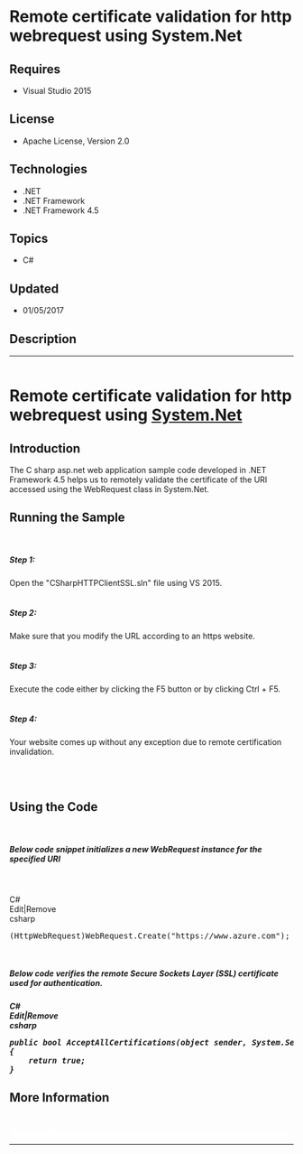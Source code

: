 # Remote certificate validation for http webrequest using System.Net
## Requires
- Visual Studio 2015
## License
- Apache License, Version 2.0
## Technologies
- .NET
- .NET Framework
- .NET Framework 4.5
## Topics
- C#
## Updated
- 01/05/2017
## Description

<hr>
<div><a href="http://blogs.msdn.com/b/onecode" style="margin-top:3px"><img src="http://aka.ms/onecodesampletopbanner1" alt="">
</a></div>
<h1>Remote certificate validation for http webrequest using <a class="libraryLink" href="https://msdn.microsoft.com/en-US/library/System.Net.aspx" target="_blank" title="Auto generated link to System.Net">System.Net</a></h1>
<h2>Introduction</h2>
<p class="MsoNormal">The C sharp asp.net web application sample code developed in .NET Framework 4.5 helps us to remotely validate the certificate of the URI accessed using the WebRequest class in System.Net.</p>
<h2>Running the Sample</h2>
<p class="MsoNormal">&nbsp;</p>
<h5>Step 1:</h5>
<p>Open the &quot;CSharpHTTPClientSSL.sln&quot; file using VS 2015. <br>
<br>
</p>
<h5>Step 2:</h5>
<p>Make sure that you modify the URL according to an https website. <br>
<br>
</p>
<h5>Step 3:</h5>
<p>Execute the code either by clicking the F5 button or by clicking Ctrl &#43; F5.<br>
<br>
</p>
<h5>Step 4:</h5>
<p>Your website comes up without any exception due to remote certification invalidation.
<br>
<br>
</p>
<p>&nbsp;</p>
<h2>Using the Code</h2>
<p class="MsoNormal">&nbsp;</p>
<h5>Below code snippet initializes a new WebRequest instance for the specified URI</h5>
<p>&nbsp;</p>
<div class="scriptcode">
<div class="pluginEditHolder" pluginCommand="mceScriptCode">
<div class="title"><span>C#</span></div>
<div class="pluginLinkHolder"><span class="pluginEditHolderLink">Edit</span>|<span class="pluginRemoveHolderLink">Remove</span></div>
<span class="hidden">csharp</span>

<div class="preview">
<pre class="csharp">(HttpWebRequest)WebRequest.Create(<span class="cs__string">&quot;https://www.azure.com&quot;</span>);</pre>
</div>
</div>
</div>
<div class="endscriptcode"></div>
<p>&nbsp;</p>
<h5>Below code verifies the remote Secure Sockets Layer (SSL) certificate used for authentication.</h5>
<h5>
<div class="scriptcode">
<div class="pluginEditHolder" pluginCommand="mceScriptCode">
<div class="title"><span>C#</span></div>
<div class="pluginLinkHolder"><span class="pluginEditHolderLink">Edit</span>|<span class="pluginRemoveHolderLink">Remove</span></div>
<span class="hidden">csharp</span>

<div class="preview">
<pre class="csharp"><span class="cs__keyword">public</span>&nbsp;<span class="cs__keyword">bool</span>&nbsp;AcceptAllCertifications(<span class="cs__keyword">object</span>&nbsp;sender,&nbsp;System.Security.Cryptography.X509Certificates.X509Certificate&nbsp;certification,&nbsp;System.Security.Cryptography.X509Certificates.X509Chain&nbsp;chain,&nbsp;System.Net.Security.SslPolicyErrors&nbsp;sslPolicyErrors)&nbsp;
{&nbsp;
&nbsp;&nbsp;&nbsp;&nbsp;<span class="cs__keyword">return</span>&nbsp;<span class="cs__keyword">true</span>;&nbsp;
}</pre>
</div>
</div>
</div>
</h5>
<h2>More Information</h2>
<p class="MsoNormal">&nbsp;</p>
<p style="line-height:0.6pt; color:white">Microsoft All-In-One Code Framework is a free, centralized code sample library driven by developers' real-world pains and needs. The goal is to provide customer-driven code samples for all Microsoft development technologies,
 and reduce developers' efforts in solving typical programming tasks. Our team listens to developers&rsquo; pains in the MSDN forums, social media and various DEV communities. We write code samples based on developers&rsquo; frequently asked programming tasks,
 and allow developers to download them with a short sample publishing cycle. Additionally, we offer a free code sample request service. It is a proactive way for our developer community to obtain code samples directly from Microsoft.</p>
<hr>
<div><a href="http://go.microsoft.com/?linkid=9759640" style="margin-top:3px"><img src="http://bit.ly/onecodelogo" alt="">
</a></div>
